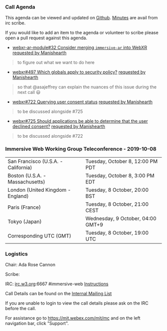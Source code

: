 ### Call Agenda

This agenda can be viewed and updated on [Github](https://github.com/immersive-web/administrivia/blob/master/meetings/wg/2019-10-08-Immersive_Web_Working_Group_Teleconference-agenda.md).
[Minutes](https://www.w3.org/2019/10/08-immersive-web-minutes.html) are avail from irc scribe.

If you would like to add an item to the agenda or volunteer to scribe please open a pull request against this agenda.

* [webxr-ar-module#32 Consider merging `immersive-ar` into WebXR](https://github.com/immersive-web/webxr-ar-module/issues/32) [requested by Manishearth](https://github.com/immersive-web/webxr-ar-module/issues/32#issuecomment-536781058)
> to figure out what we want to do here
* [webxr#497 Which globals apply to security policy?](https://github.com/immersive-web/webxr/issues/497) [requested by Manishearth](https://github.com/immersive-web/webxr/issues/497#issuecomment-532515549)
> so that @asajeffrey can explain the nuances of this issue during the next call 😃
* [webxr#722 Querying user consent status](https://github.com/immersive-web/webxr/issues/722) [requested by Manishearth](https://github.com/immersive-web/webxr/issues/722#issuecomment-536787836)
> to be discussed alongside #725
* [webxr#725 Should applications be able to determine that the user declined consent?](https://github.com/immersive-web/webxr/issues/725) [requested by Manishearth](https://github.com/immersive-web/webxr/issues/725#issuecomment-536787300)
> to be discussed alongside #722

### Immersive Web Working Group Teleconference - 2019-10-08

<table>
<tr><td> San Francisco (U.S.A. - California) <td> Tuesday, October 8, 12:00 PM PDT
<tr><td> Boston (U.S.A. - Massachusetts) <td> Tuesday, October 8, 3:00 PM EDT
<tr><td> London (United Kingdom - England) <td> Tuesday, 8 October, 20:00 BST
<tr><td> Paris (France) <td> Tuesday, 8 October, 21:00 CEST
<tr><td> Tokyo (Japan) <td> Wednesday, 9 October, 04:00 GMT+9
<tr><td> Corresponding UTC (GMT) <td> Tuesday, 8 October, 19:00 UTC
</table>

### Logistics

Chair: Ada Rose Cannon

Scribe:

IRC: [irc.w3.org](http://irc.w3.org/):6667 #immersive-web [Instructions](https://github.com/immersive-web/administrivia/blob/master/IRC.md)

Call Details can be found on the [Internal Mailing List](https://lists.w3.org/Archives/Member/internal-immersive-web/2019Feb/0002.html)

If you are unable to login to view the call details please ask on the IRC before the call.

For assistance go to https://mit.webex.com/mit/mc  and on the left navigation bar, click "Support".
          
